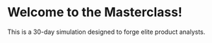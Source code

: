 # Welcome to the Masterclass!

This is a 30-day simulation designed to forge elite product analysts.
